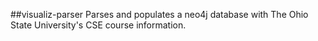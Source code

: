 ##visualiz-parser
Parses and populates a neo4j database with The Ohio State University's CSE course information.
